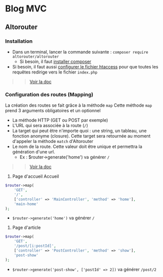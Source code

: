 # Blog MVC

## Altorouter
### Installation
- Dans un terminal, lancer la commande suivante : `composer require altorouter/altorouter`
    - Si besoin, il faut [installer composer](https://getcomposer.org/download/)
- Si besoin, il faut aussi [configurer le fichier htaccess](https://altorouter.com/usage/rewrite-requests.html) pour que toutes les requêtes redirige vers le fichier `index.php`
>> [Voir la doc](https://altorouter.com/usage/install.html)
### Configuration des routes (Mapping)
La création des routes se fait grâce à la méthode `map`
Cette méthode `map` prend 3 arguments obligatoires et un optionnel
- La méthode HTTP (GET ou POST par exemple)
- L'URL qui sera associée à la route (`/`)
- La target qui peut être n'importe quoi : une string, un tableau, une fonction anonyme (closure). Cette target sera retournée au moment d'appeler la méthode `match` d'Altorouter
- Le nom de la route. Cette valeur doit être unique et permettra la génération d'une url.
    - Ex : $router->generate('home') va générer `/`
>> [Voir la doc](https://altorouter.com/usage/mapping-routes.html)

1. Page d'accueil Accueil
```php
$router->map(
    'GET', 
    '/', 
    ['controller' => 'MainController', 'method' => 'home'], 
    'main-home'
);
```
- `$router->generate('home')` va générer `/`

1. Page d'article
```php
$router->map(
    'GET', 
    '/post/[i:postId]', 
    ['controller' => 'PostController', 'method' => 'show'], 
    'post-show'
);
```
- `$router->generate('post-show', ['postId' => 2])` va générer `/post/2`
